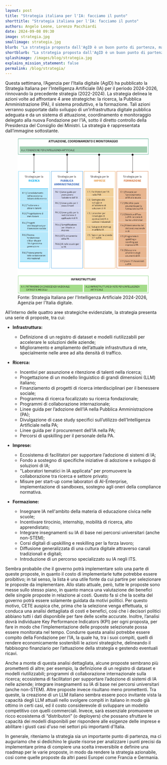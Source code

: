 ```yaml
---
layout: post
title: "Strategia italiana per l'IA: facciamo il punto"
shorttitle: "Strategia italiana per l'IA: facciamo il punto"
authors: Angelo Leone, Lorenzo Pacchiardi
date: 2024-09-08 09:30
image: strategia.jpg
smallimage: strategia.jpg
blurb: "La strategia proposta dall'AgID è un buon punto di partenza, ma necessita di più dettagli."
shortblurb: "La strategia proposta dall'AgID è un buon punto di partenza, ma necessita di più dettagli."
splashimage: /images/blog/strategia.jpg
explains_mission_statement: false
permalink: /blog/strategia/
---
```



Questa settimana, l’Agenzia per l'Italia digitale (AgID) ha pubblicato la Strategia Italiana per l’Intelligenza Artificiale (IA) per il periodo 2024-2026, rinnovando la precedente strategia (2022-2024).
La strategia delinea le azioni volte ad affrontare 4 aree strategiche: la ricerca, la Pubblica Amministrazione (PA), il sistema produttivo, e la formazione. Tali azioni verranno supportate dallo sviluppo di un’infrastruttura digitale pubblica adeguata e da un sistema di attuazione, coordinamento e monitoraggio delegato alla nuova Fondazione per l’IA, sotto il diretto controllo della Presidenza del Consiglio dei Ministri.
La strategia è rappresentata dall’immagine sottostante.


<figure class="center-image">
  <img src="/images/blog/strategia2.png" alt="Strategia Italiana sull'IA">
  <figcaption>Fonte: Strategia Italiana per l'Intelligenza Artificiale 2024-2026, Agenzia per l'Italia digitale.</figcaption>
</figure>


All’interno delle quattro aree strategiche evidenziate, la strategia presenta una serie di proposte, tra cui: 

- **Infrastruttura:**
  - Definizione di un registro di dataset e modelli riutilizzabili per accelerare le soluzioni delle aziende;
  - Miglioramento e ampliamento dell’attuale infrastruttura di rete, specialmente nelle aree ad alta densità di traffico.
  
- **Ricerca:**
  - Incentivi per assunzione e ritenzione di talenti nella ricerca;
  - Progettazione di un modello linguistico di grandi dimensioni (LLM) italiano;
  - Finanziamento di progetti di ricerca interdisciplinari per il benessere sociale;
  - Programma di ricerca focalizzato su ricerca fondazionale;
  - Programmi di collaborazione internazionale;
  - Linee guida per l’adozione dell’IA nella Pubblica Amministrazione (PA);
  - Divulgazione di case study specifici sull’utilizzo dell’Intelligenza Artificiale nella PA;
  - Linee guida per il procurement dell’IA nella PA;
  - Percorsi di upskilling per il personale della PA.
  
- **Imprese:**
  - Ecosistema di facilitatori per supportare l’adozione di sistemi di IA;
  - Fondo a sostegno di specifiche iniziative di adozione e sviluppo di soluzioni di IA;
  - "Laboratori tematici in IA applicata" per promuovere la collaborazione tra ricerca e settore privato;
  - Misure per start-up come laboratori di AI-Enterprise, implementazione di sandboxes, sostegno agli oneri della compliance normativa.
  
- **Formazione:**
  - Insegnare IA nell'ambito della materia di educazione civica nelle scuole;
  - Incentivare tirocinio, internship, mobilità di ricerca, alto apprendistato;
  - Integrare insegnamenti su IA di base nei percorsi universitari (anche non-STEM);
  - Corsi digitali di upskilling e reskilling per la forza lavoro;
  - Diffusione generalizzata di una cultura digitale attraverso canali tradizionali e digitali;
  - Introduzione di un percorso specializzato su IA negli ITS.



Sembra probabile che il governo potrà implementare solo una parte di queste proposte, in quanto il costo di implementarle tutte potrebbe essere proibitivo; in tal senso, la lista è una utile fonte da cui partire per selezionare le proposte da implementare. Allo stato attuale, però, tutte le proposte sono messe sullo stesso piano, in quanto manca una valutazione dei benefici delle singole proposte in relazione ai costi. Questo fa sì che la scelta del governo potrà essere solamente guidata da motivi politici. Per questo motivo, CETE auspica che, prima che la selezione venga effettuata, si conduca una analisi dettagliata di costi e benefici, così che i decisori politici abbiano tutti i dati disponibile per fare delle scelte accurate. Inoltre, l’analisi dovrà individuare Key Performance Indicators (KPI) per ogni proposta, per fare in modo che l’implementazione delle proposte selezionate possa essere monitorata nel tempo. Condurre questa analisi potrebbe essere compito della Fondazione per l’IA, la quale ha, tra i suoi compiti, quelli di rendere economicamente sostenibili le azioni strategiche, delineando il fabbisogno finanziario per l’attuazione della strategia e gestendo eventuali ricavi.

Anche a monte di questa analisi dettagliata, alcune proposte sembrano più promettenti di altre; per esempio, la definizione di un registro di dataset e modelli riutilizzabili; programmi di collaborazione internazionale sulla ricerca; ecosistema di facilitatori per supportare l’adozione di sistemi di IA nelle aziende; integrare insegnamenti su IA di base nei percorsi universitari (anche non-STEM).
Altre proposte invece risultano meno promettenti. Tra queste, la creazione di un LLM italiano sembra essere poco invitante vista la capacità degli LLM attuali nello svolgere compiti in italiano in modo già ottimo in certi casi, ed il costo considerevole di sviluppare un modello competitivo con quelli commerciali. Invece, sarà essenziale promuovere un ricco ecosistema di “distributori” (o deployers) che possano sfruttare le capacità dei modelli disponibili per rispondere alle esigenze delle imprese e abilitare i giusti casi d'uso nei settori più importanti d'Italia.

In generale, riteniamo la strategia sia un importante punto di partenza, ma ci auguriamo che si dedichino le giuste risorse per analizzare i punti precisi da implementare prima di compiere una scelta irreversibile e definire una roadmap per le varie proposte, in modo da rendere la strategia azionabile, così come quelle proposte da altri paesi Europei come Francia e Germania.
